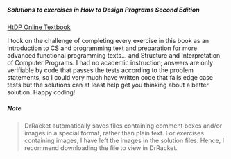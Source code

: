 
##### Solutions to exercises in How to Design Programs Second Edition
[HtDP Online Textbook](https://htdp.org/2018-01-06/)

I took on the challenge of completing every exercise in this book as an introduction to CS and programming text and preparation for more advanced functional programming texts... and Structure and Interpretation of Computer Programs. I had no academic instruction; answers are only verifiable by code that passes the tests according to the problem statements, so I could very much have written code that fails edge case tests but the solutions can at least help get you thinking about a better solution. Happy coding!

##### Note
> DrRacket automatically saves files containing comment boxes and/or images in a special format, rather than plain text. For exercises containing images, I have left the images in the solution files. Hence, I recommend downloading the file to view in DrRacket.
